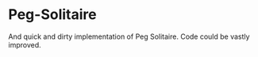 # Peg-Solitaire

And quick and dirty implementation of Peg Solitaire. Code could be vastly improved.
